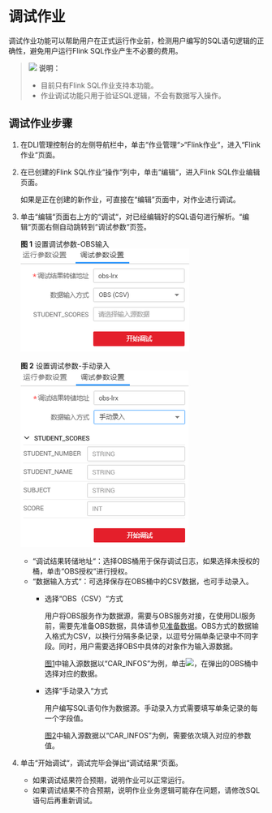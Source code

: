 # 调试作业<a name="dli_01_0458"></a>

调试作业功能可以帮助用户在正式运行作业前，检测用户编写的SQL语句逻辑的正确性，避免用户运行Flink SQL作业产生不必要的费用。

>![](public_sys-resources/icon-note.gif) **说明：**   
>-   目前只有Flink SQL作业支持本功能。  
>-   作业调试功能只用于验证SQL逻辑，不会有数据写入操作。  

## 调试作业步骤<a name="section610115011434"></a>

1.  在DLI管理控制台的左侧导航栏中，单击“作业管理“\>“Flink作业“，进入“Flink作业“页面。
2.  在已创建的Flink SQL作业“操作“列中，单击“编辑“，进入Flink SQL作业编辑页面。

    如果是正在创建的新作业，可直接在“编辑”页面中，对作业进行调试。

3.  单击“编辑“页面右上方的“调试“，对已经编辑好的SQL语句进行解析。“编辑“页面右侧自动跳转到“调试参数“页签。

    **图 1**  设置调试参数-OBS输入<a name="fig12469739195913"></a>  
    ![](figures/设置调试参数-OBS输入.png "设置调试参数-OBS输入")

    **图 2**  设置调试参数-手动录入<a name="fig81431131143818"></a>  
    ![](figures/设置调试参数-手动录入.png "设置调试参数-手动录入")

    -   “调试结果转储地址“：选择OBS桶用于保存调试日志，如果选择未授权的桶，单击“OBS授权“进行授权。
    -   “数据输入方式“：可选择保存在OBS桶中的CSV数据，也可手动录入。
        -   选择“OBS（CSV）“方式

            用户将OBS服务作为数据源，需要与OBS服务对接，在使用DLI服务前，需要先准备OBS数据，具体请参见[准备数据](准备数据.md)。OBS方式的数据输入格式为CSV，以换行分隔多条记录，以逗号分隔单条记录中不同字段。同时，用户需要选择OBS中具体的对象作为输入源数据。

            [图1](#fig12469739195913)中输入源数据以“CAR\_INFOS”为例，单击![](figures/zh-cn_image_0208158696.png)，在弹出的OBS桶中选择对应的数据。

        -   选择“手动录入“方式

            用户编写SQL语句作为数据源。手动录入方式需要填写单条记录的每一个字段值。

            [图2](#fig81431131143818)中输入源数据以“CAR\_INFOS”为例，需要依次填入对应的参数值。


4.  单击“开始调试“，调试完毕会弹出“调试结果“页面。
    -   如果调试结果符合预期，说明作业可以正常运行。
    -   如果调试结果不符合预期，说明作业业务逻辑可能存在问题，请修改SQL语句后再重新调试。


